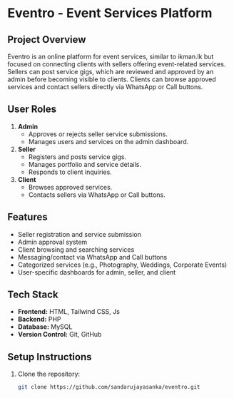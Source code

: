 # Eventro - Event Services Platform

## Project Overview
Eventro is an online platform for event services, similar to ikman.lk but focused on connecting clients with sellers offering event-related services. Sellers can post service gigs, which are reviewed and approved by an admin before becoming visible to clients. Clients can browse approved services and contact sellers directly via WhatsApp or Call buttons.

## User Roles
1. **Admin**
   - Approves or rejects seller service submissions.
   - Manages users and services on the admin dashboard.
2. **Seller**
   - Registers and posts service gigs.
   - Manages portfolio and service details.
   - Responds to client inquiries.
3. **Client**
   - Browses approved services.
   - Contacts sellers via WhatsApp or Call buttons.

## Features
- Seller registration and service submission
- Admin approval system
- Client browsing and searching services
- Messaging/contact via WhatsApp and Call buttons
- Categorized services (e.g., Photography, Weddings, Corporate Events)
- User-specific dashboards for admin, seller, and client

## Tech Stack
- **Frontend:** HTML, Tailwind CSS, Js  
- **Backend:** PHP  
- **Database:** MySQL  
- **Version Control:** Git, GitHub  

## Setup Instructions
1. Clone the repository:
   ```bash
   git clone https://github.com/sandarujayasanka/eventro.git
